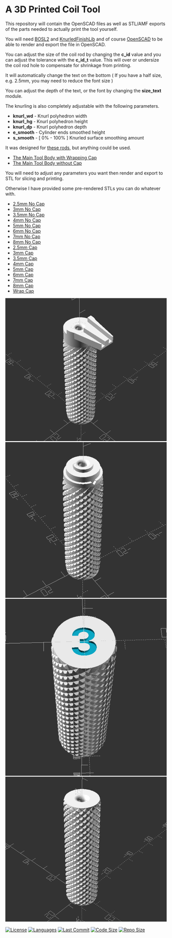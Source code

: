 # A 3D Printed Coil Tool
This repository will contain the OpenSCAD files as well as STL/AMF exports of the parts needed to actually print the tool yourself.

You will need [BOSL2](https://github.com/revarbat/BOSL2/) and [KnurledFinishLib](https://www.thingiverse.com/thing:9095) and of course [OpenSCAD](https://openscad.org/) to be able to render and export the file in OpenSCAD.

You can adjust the size of the coil rod by changing the **c_id** value and you can adjust the tolerance with the **c_id_t** value. This will over or undersize the coil rod hole to compensate for shrinkage from printing.

It will automatically change the text on the bottom ( If you have a half size, e.g. 2.5mm, you may need to reduce the font size )

You can adjust the depth of the text, or the font by changing the **size_text** module.

The knurling is also completely adjustable with the following parameters.

- **knurl_wd**      - Knurl polyhedron width
- **knurl_hg**      - Knurl polyhedron height
- **knurl_dp**      - Knurl polyhedron depth
- **e_smooth**      - Cylinder ends smoothed height
- **s_smooth**      - [ 0% - 100% ] Knurled surface smoothing amount

It was designed for [these rods](https://www.amazon.com/DYWISHKEY-Stainless-Assortment-Diameter-1-0-8-0mm/dp/B09W5PBHGR/), but anything could be used. 

- [The Main Tool Body with Wrapping Cap](Coil_Rod_Handle_w_Cap.scad)
- [The Main Tool Body without Cap](Coil_Rod_Handle.scad)

You will need to adjust any parameters you want then render and export to STL for slicing and printing.

Otherwise I have provided some pre-rendered STLs you can do whatever with.

- [2.5mm No Cap](Coil_Rod_Handle_2.5mm.stl)
- [3mm No Cap](Coil_Rod_Handle_3mm.stl)
- [3.5mm No Cap](Coil_Rod_Handle_3.5mm.stl)
- [4mm No Cap](Coil_Rod_Handle_4mm.stl)
- [5mm No Cap](Coil_Rod_Handle_5mm.stl)
- [6mm No Cap](Coil_Rod_Handle_6mm.stl)
- [7mm No Cap](Coil_Rod_Handle_7mm.stl)
- [8mm No Cap](Coil_Rod_Handle_8mm.stl)
- [2.5mm Cap](Coil_Rod_Handle_Cap_2.5mm.stl)
- [3mm Cap](Coil_Rod_Handle_Cap_3mm.stl)
- [3.5mm Cap](Coil_Rod_Handle_Cap_3.5mm.stl)
- [4mm Cap](Coil_Rod_Handle_Cap_4mm.stl)
- [5mm Cap](Coil_Rod_Handle_Cap_5mm.stl)
- [6mm Cap](Coil_Rod_Handle_Cap_6mm.stl)
- [7mm Cap](Coil_Rod_Handle_Cap_7mm.stl)
- [8mm Cap](Coil_Rod_Handle_Cap_8mm.stl)
- [Wrap Cap](Wrap_Cap.stl)



![CoilToolwCap1](img/image1.png)
![CoilToolwCap2](img/image2.png)
![CoilToolNC1](img/image3.png)
![CoilToolNC2](img/image4.png)


[![License](https://img.shields.io/github/license/duncanyoyo1/Coil-Tool?style=plastic)](https://opensource.org/licenses/BSD-2-Clause)
[![Languages](https://img.shields.io/github/languages/top/duncanyoyo1/Coil-Tool?style=plastic)](https://github.com/duncanyoyo1/Coil-Tool)
[![Last Commit](https://img.shields.io/github/last-commit/duncanyoyo1/Coil-Tool?style=plastic)](https://github.com/duncanyoyo1/Coil-Tool/commits/main)
[![Code Size](https://img.shields.io/github/languages/code-size/duncanyoyo1/Coil-Tool?style=plastic)](https://github.com/duncanyoyo1/Coil-Tool)
[![Repo Size](https://img.shields.io/github/repo-size/duncanyoyo1/Coil-Tool?style=plastic)](https://github.com/duncanyoyo1/Coil-Tool)
